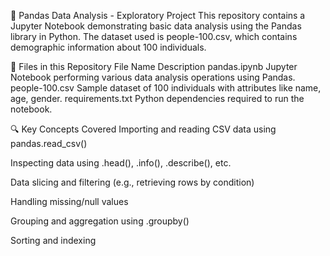 🐼 Pandas Data Analysis - Exploratory Project
This repository contains a Jupyter Notebook demonstrating basic data analysis using the Pandas library in Python. The dataset used is people-100.csv, which contains demographic information about 100 individuals.

📁 Files in this Repository
File Name	Description
pandas.ipynb	Jupyter Notebook performing various data analysis operations using Pandas.
people-100.csv	Sample dataset of 100 individuals with attributes like name, age, gender.
requirements.txt	Python dependencies required to run the notebook.

🔍 Key Concepts Covered
Importing and reading CSV data using pandas.read_csv()

Inspecting data using .head(), .info(), .describe(), etc.

Data slicing and filtering (e.g., retrieving rows by condition)

Handling missing/null values

Grouping and aggregation using .groupby()

Sorting and indexing
